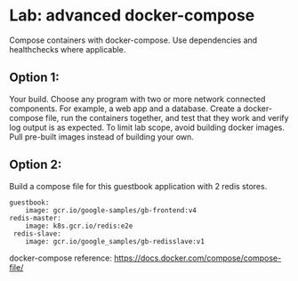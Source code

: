 
# Lab: advanced docker-compose

Compose containers with docker-compose. Use dependencies and healthchecks where applicable.

## Option 1:
Your build. Choose any program with two or more network connected components. For example, a web app and a database. Create a docker-compose file, run the containers together, and test that they work and verify log output is as expected.
To limit lab scope, avoid building docker images. Pull pre-built images instead of building your own.

## Option 2:
Build a compose file for this guestbook application with 2 redis stores.

```
guestbook:
    image: gcr.io/google-samples/gb-frontend:v4
redis-master:
    image: k8s.gcr.io/redis:e2e
 redis-slave:
    image: gcr.io/google_samples/gb-redisslave:v1
```

docker-compose reference: <https://docs.docker.com/compose/compose-file/>
